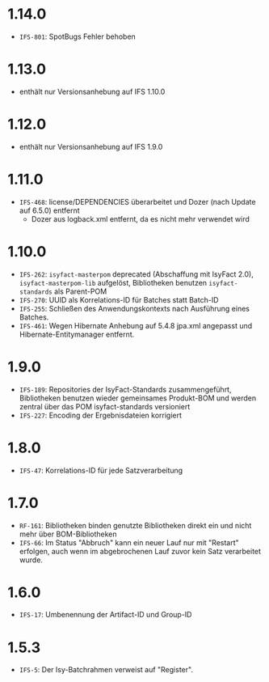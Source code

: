 # 1.14.0
- `IFS-801`: SpotBugs Fehler behoben

# 1.13.0
- enthält nur Versionsanhebung auf IFS 1.10.0

# 1.12.0
- enthält nur Versionsanhebung auf IFS 1.9.0

# 1.11.0
- `IFS-468`: license/DEPENDENCIES überarbeitet und Dozer (nach Update auf 6.5.0) entfernt
    * Dozer aus logback.xml entfernt, da es nicht mehr verwendet wird

# 1.10.0
- `IFS-262`: `isyfact-masterpom` deprecated (Abschaffung mit IsyFact 2.0), `isyfact-masterpom-lib` aufgelöst, Bibliotheken benutzen `isyfact-standards` als Parent-POM
- `IFS-270`: UUID als Korrelations-ID für Batches statt Batch-ID
- `IFS-255`: Schließen des Anwendungskontexts nach Ausführung eines Batches.
- `IFS-461`: Wegen Hibernate Anhebung auf 5.4.8 jpa.xml angepasst und Hibernate-Entitymanager entfernt.

# 1.9.0
- `IFS-189`: Repositories der IsyFact-Standards zusammengeführt, Bibliotheken benutzen wieder gemeinsames Produkt-BOM und werden zentral über das POM isyfact-standards versioniert
- `IFS-227`: Encoding der Ergebnisdateien korrigiert

# 1.8.0
- `IFS-47`: Korrelations-ID für jede Satzverarbeitung

# 1.7.0
- `RF-161`: Bibliotheken binden genutzte Bibliotheken direkt ein und nicht mehr über BOM-Bibliotheken
- `IFS-66`: Im Status "Abbruch" kann ein neuer Lauf nur mit "Restart" erfolgen, auch wenn im abgebrochenen Lauf zuvor kein Satz verarbeitet wurde.

# 1.6.0
- `IFS-17`: Umbenennung der Artifact-ID und Group-ID

# 1.5.3
- `IFS-5`: Der Isy-Batchrahmen verweist auf "Register".
